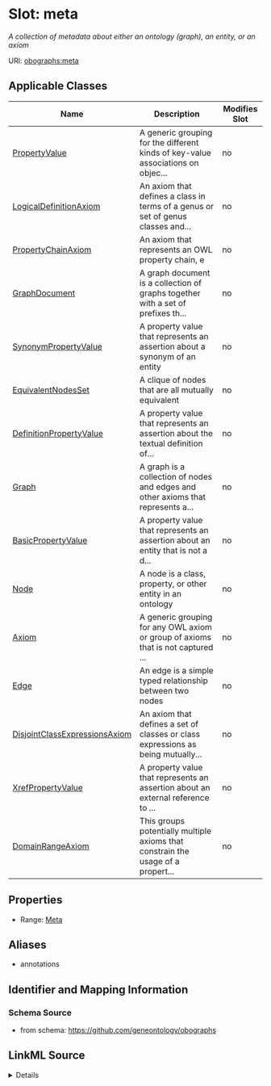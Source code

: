 

# Slot: meta


_A collection of metadata about either an ontology (graph), an entity, or an axiom_



URI: [obographs:meta](https://github.com/geneontology/obographs/meta)



<!-- no inheritance hierarchy -->





## Applicable Classes

| Name | Description | Modifies Slot |
| --- | --- | --- |
| [PropertyValue](PropertyValue.md) | A generic grouping for the different kinds of key-value associations on objec... |  no  |
| [LogicalDefinitionAxiom](LogicalDefinitionAxiom.md) | An axiom that defines a class in terms of a genus or set of genus classes and... |  no  |
| [PropertyChainAxiom](PropertyChainAxiom.md) | An axiom that represents an OWL property chain, e |  no  |
| [GraphDocument](GraphDocument.md) | A graph document is a collection of graphs together with a set of prefixes th... |  no  |
| [SynonymPropertyValue](SynonymPropertyValue.md) | A property value that represents an assertion about a synonym of an entity |  no  |
| [EquivalentNodesSet](EquivalentNodesSet.md) | A clique of nodes that are all mutually equivalent |  no  |
| [DefinitionPropertyValue](DefinitionPropertyValue.md) | A property value that represents an assertion about the textual definition of... |  no  |
| [Graph](Graph.md) | A graph is a collection of nodes and edges and other axioms that represents a... |  no  |
| [BasicPropertyValue](BasicPropertyValue.md) | A property value that represents an assertion about an entity that is not a d... |  no  |
| [Node](Node.md) | A node is a class, property, or other entity in an ontology |  no  |
| [Axiom](Axiom.md) | A generic grouping for any OWL axiom or group of axioms that is not captured ... |  no  |
| [Edge](Edge.md) | An edge is a simple typed relationship between two nodes |  no  |
| [DisjointClassExpressionsAxiom](DisjointClassExpressionsAxiom.md) | An axiom that defines a set of classes or class expressions as being mutually... |  no  |
| [XrefPropertyValue](XrefPropertyValue.md) | A property value that represents an assertion about an external reference to ... |  no  |
| [DomainRangeAxiom](DomainRangeAxiom.md) | This groups potentially multiple axioms that constrain the usage of a propert... |  no  |







## Properties

* Range: [Meta](Meta.md)



## Aliases


* annotations



## Identifier and Mapping Information







### Schema Source


* from schema: https://github.com/geneontology/obographs




## LinkML Source

<details>
```yaml
name: meta
description: A collection of metadata about either an ontology (graph), an entity,
  or an axiom
from_schema: https://github.com/geneontology/obographs
aliases:
- annotations
rank: 1000
alias: meta
domain_of:
- GraphDocument
- Graph
- Node
- Edge
- PropertyValue
- Axiom
range: Meta

```
</details>
